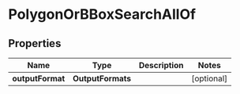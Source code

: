 

# PolygonOrBBoxSearchAllOf


## Properties

| Name | Type | Description | Notes |
|------------ | ------------- | ------------- | -------------|
|**outputFormat** | **OutputFormats** |  |  [optional] |



